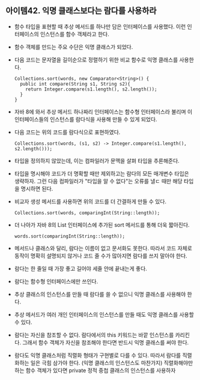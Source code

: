 ## 아이템42. 익명 클래스보다는 람다를 사용하라
- 함수 타입을 표현할 때 추상 메서드를 하나만 담은 인터페이스를 사용했다. 이런 인터페이스의 인스턴스를 함수 객체라고 한다.
- 함수 객체를 만드는 주요 수단은 익명 클래스가 되었다.
- 다음 코드는 문자열을 길이순으로 정렬하기 위한 비교 함수로 익명 클래스를 사용한다.

  ```
  Collections.sort(words, new Comparator<String>() {
    public int compare(String s1, String s2){
      return Integer.compare(s1.length(), s2.length());
    }
  }
  ```
- 자바 8에 와서 추상 메서드 하나짜리 인터페이스는 함수형 인터페이스라 불리며 이 인터페이스들의 인스턴스를 람다식을 사용해 만들 수 있게 되었다.
- 다음 코드는 위의 코드를 람다식으로 표현하였다.
  ```
  Collections.sort(words, (s1, s2) -> Integer.compare(s1.length(), s2.length()));
  ```
- 타입을 정의하지 않았는데, 이는 컴파일러가 문맥을 살펴 타입을 추론해준다.
- 타입을 명시해야 코드가 더 명확할 때만 제외하고는 람다의 모든 매개변수 타입은 생략하자. 그런 다음 컴파일러가 "타입을 알 수 없다"는 오류를 낼ㄷ 때만 해당 타입을 명시하면 된다.
- 비교자 생성 메서드를 사용하면 위의 코드를 더 간결하게 만들 수 있다.
  ```
  Collections.sort(words, comparingInt(String::length));
  ```
- 더 나아가 자바 8의 List 인터페이스에 추가된 sort 메서드를 통해 더욱 짧아진다.
  ```
  words.sort(comparingInt(String::length));
  ```

- 메서드나 클래스와 달리, 람다는 이름이 없고 문서화도 못한다. 따라서 코드 자체로 동작이 명확히 설명되지 않거나 코드 줄 수가 많아지면 람다를 쓰지 말아야 한다.
- 람다는 한 줄일 때 가장 좋고 길어야 세줄 안에 끝내는게 좋다.
- 람다는 함수형 인터페이스에만 쓰인다. 
- 추상 클래스의 인스턴스를 만들 때 람다를 쓸 수 없으니 익명 클래스를 사용해야 한다.
- 추상 메서드가 여러 개인 인터페이스의 인스턴스를 만들 때도 익명 클래스를 사용할 수 있다.
- 람다는 자신을 참조할 수 없다. 람다에서의 this 키워드는 바깥 인스턴스를 카리킨다. 그래서 함수 객체가 자신을 참조해야 한다면 반드시 익명 클래스를 써야 한다.
- 람다도 익명 클래스처럼 직렬화 형태가 구현별로 다를 수 있다. 따라서 람다를 직렬화하는 일은 극힘 삼가야 한다. (익명 클래스의 인스턴스도 마찬가지) 직렬화해야만 하는 함수 객체가 있다면 private 정적 중첩 클래스의 인스턴스를 사용하자
